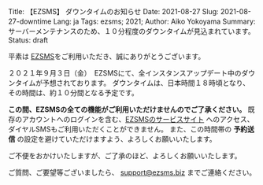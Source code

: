 Title: 【EZSMS】 ダウンタイムのお知らせ 
Date: 2021-08-27
Slug: 2021-08-27-downtime
Lang: ja
Tags: ezsms; 2021;
Author: Aiko Yokoyama
Summary:　サーバーメンテナンスのため、１０分程度のダウンタイムが見込まれています。
Status: draft

平素は [EZSMS](https://www.ezsms.biz/)をご利用いただき、誠にありがとうございます。

２０２１年９月３日（金）　EZSMSにて、全インスタンスアップデート中のダウンタイムが予想されております。
ダウンタイムは、日本時間１８時頃となり、その時間は、約１０分間となる予定です。

**この間、EZSMSの全ての機能がご利用いただけませんのでご了承ください。**
既存のアカウントへのログインを含む、[EZSMSのサービスサイト](https://www.ezsms.biz/) へのアクセス、ダイヤルSMSもご利用いただくことができません。
また、この時間帯の **予約送信** の設定を避けていただけますよう、よろしくお願いいたします。

ご不便をおかけいたしますが、ご了承のほど、よろしくお願いいたします。

ご質問、ご要望等ございましたら、 support@ezsms.biz までご連絡ください。
